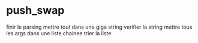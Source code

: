 # push_swap
finir le parsing
mettre tout dans une giga string 
verifier la string
mettre tous les args dans une liste chainee
trier la liste
